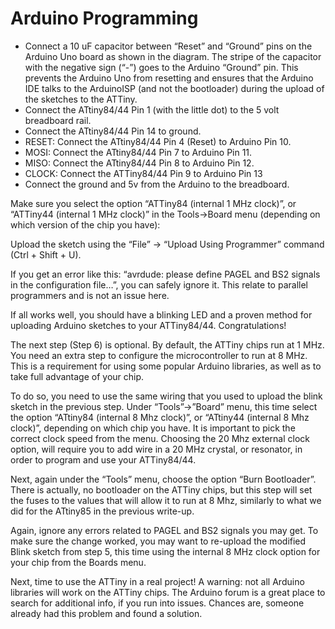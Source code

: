 # Arduino Programming

* Connect a 10 uF capacitor between “Reset” and “Ground” pins on the Arduino Uno board as shown in the diagram. The stripe of the capacitor with the negative sign (“-”) goes to the Arduino “Ground” pin. This prevents the Arduino Uno from resetting and ensures that the Arduino IDE talks to the ArduinoISP (and not the bootloader) during the upload of the sketches to the ATTiny.
* Connect the ATtiny84/44 Pin 1 (with the little dot) to the 5 volt breadboard rail.
* Connect the ATtiny84/44 Pin 14 to ground.
* RESET: Connect the ATtiny84/44 Pin 4 (Reset) to Arduino Pin 10.
* MOSI: Connect the ATtiny84/44 Pin 7  to Arduino Pin 11.
* MISO: Connect the ATtiny84/44 Pin 8 to Arduino Pin 12.
* CLOCK: Connect the ATTiny84/44 Pin 9 to Arduino Pin 13
* Connect the ground and 5v from the Arduino to the breadboard.

Make sure you select the option “ATTiny84  (internal 1 MHz clock)”, or “ATTiny44  (internal 1 MHz clock)” in the Tools->Board menu (depending on which version of the chip you have):

Upload the sketch using the “File” -> “Upload Using Programmer” command (Ctrl + Shift + U).

If you get an error like this: “avrdude: please define PAGEL and BS2 signals in the configuration file…”, you can safely ignore it. This relate to parallel programmers and is not an issue here.

If all works well, you should have a blinking LED and a proven method for uploading Arduino sketches to your ATTiny84/44. Congratulations!

The next step  (Step 6) is optional. By default, the ATTiny chips run at 1 MHz. You need an extra step to configure the microcontroller to run at 8 MHz. This is a requirement for using some popular Arduino libraries, as well as to take full advantage of your chip.

To do so, you need to use the same wiring that you used to upload the blink sketch in the previous step. Under “Tools”->”Board” menu, this time select the option “ATtiny84 (internal 8 Mhz clock)”, or  “ATtiny44 (internal 8 Mhz clock)”, depending on which chip you have. It is important to pick the correct clock speed from the menu. Choosing the 20 Mhz external clock option, will require you to add wire in a 20 MHz crystal, or resonator, in order to program and use your ATTiny84/44.

Next, again under the “Tools” menu, choose the option “Burn Bootloader”. There is actually, no bootloader on the ATTiny chips, but this step will set the fuses to the values that will allow it to run at 8 Mhz, similarly to what we did for the ATtiny85 in the previous write-up.

Again, ignore any errors related to PAGEL and BS2 signals you may get. To make sure the change worked, you may want to re-upload the modified Blink sketch from step 5, this time using the internal 8 MHz clock option for your chip from the Boards menu.

Next, time to use the ATTiny in a real project! A warning: not all Arduino libraries will work on the ATTiny chips. The Arduino forum is a great place to search for additional info, if you run into issues. Chances are, someone already had this problem and found a solution.
